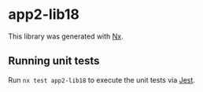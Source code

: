 # app2-lib18

This library was generated with [Nx](https://nx.dev).

## Running unit tests

Run `nx test app2-lib18` to execute the unit tests via [Jest](https://jestjs.io).
